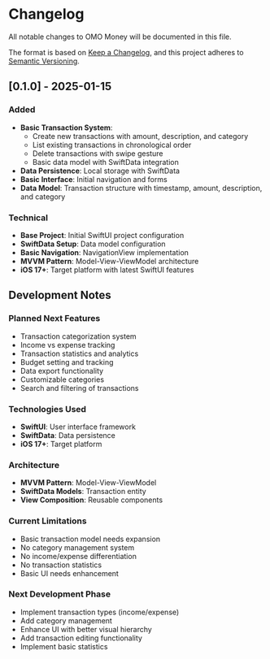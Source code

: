 # Changelog

All notable changes to OMO Money will be documented in this file.

The format is based on [Keep a Changelog](https://keepachangelog.com/en/1.0.0/),
and this project adheres to [Semantic Versioning](https://semver.org/spec/v2.0.0.html).

## [0.1.0] - 2025-01-15

### Added
- **Basic Transaction System**:
  - Create new transactions with amount, description, and category
  - List existing transactions in chronological order
  - Delete transactions with swipe gesture
  - Basic data model with SwiftData integration
- **Data Persistence**: Local storage with SwiftData
- **Basic Interface**: Initial navigation and forms
- **Data Model**: Transaction structure with timestamp, amount, description, and category

### Technical
- **Base Project**: Initial SwiftUI project configuration
- **SwiftData Setup**: Data model configuration
- **Basic Navigation**: NavigationView implementation
- **MVVM Pattern**: Model-View-ViewModel architecture
- **iOS 17+**: Target platform with latest SwiftUI features

## Development Notes

### Planned Next Features
- Transaction categorization system
- Income vs expense tracking
- Transaction statistics and analytics
- Budget setting and tracking
- Data export functionality
- Customizable categories
- Search and filtering of transactions

### Technologies Used
- **SwiftUI**: User interface framework
- **SwiftData**: Data persistence
- **iOS 17+**: Target platform

### Architecture
- **MVVM Pattern**: Model-View-ViewModel
- **SwiftData Models**: Transaction entity
- **View Composition**: Reusable components

### Current Limitations
- Basic transaction model needs expansion
- No category management system
- No income/expense differentiation
- No transaction statistics
- Basic UI needs enhancement

### Next Development Phase
- Implement transaction types (income/expense)
- Add category management
- Enhance UI with better visual hierarchy
- Add transaction editing functionality
- Implement basic statistics 